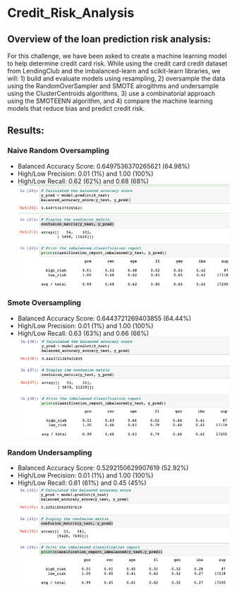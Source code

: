 # Credit_Risk_Analysis

## Overview of the loan prediction risk analysis:

For this challenge, we have been asked to create a machine learning model to help determine credit card risk. While using the credit card credit dataset from LendingClub and the imbalanced-learn and scikit-learn libraries, we will: 1) build and evaluate models using resampling, 2) oversample the data using the RandomOverSampler and SMOTE alrogithms and undersample using the ClusterCentroids algorithms, 3) use a combinatorial approach using the SMOTEENN algorithm, and 4) compare the machine learning models that reduce bias and predict credit risk.

## Results:
### Naive Random Oversampling
- Balanced Accuracy Score: 0.6497536370265621 (64.98%)
- High/Low Precision: 0.01 (1%) and 1.00 (100%)
- High/Low Recall: 0.62 (62%) and 0.68 (68%)
![Random_Oversampling.png](Images/Random_Oversampling.png)

### Smote Oversampling
- Balanced Accuracy Score: 0.6443721269403855 (64.44%)
- High/Low Precision: 0.01 (1%) and 1.00 (100%)
- High/Low Recall: 0.63 (63%) and 0.66 (66%)
![SMOTE_Oversampling.png](Images/SMOTE_Oversampling.png)

### Random Undersampling
- Balanced Accuracy Score: 0.5292150629907619 (52.92%)
- High/Low Precision: 0.01 (1%) and 1.00 (100%)
- High/Low Recall: 0.61 (61%) and 0.45 (45%)
![Random Undersampling.png](Images/Random_Undersampling.png)




